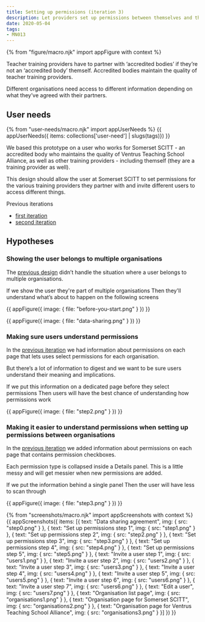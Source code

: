 ```yaml
---
title: Setting up permissions (iteration 3)
description: Let providers set up permissions between themselves and their partner organisations
date: 2020-05-04
tags:
- MN013
---
```


{% from "figure/macro.njk" import appFigure with context %}

Teacher training providers have to partner with ‘accredited bodies’ if they’re not an ‘accredited body’ themself. Accredited bodies maintain the quality of teacher training providers.

Different organisations need access to different information depending on what they’ve agreed with their partners.

## User needs

{% from "user-needs/macro.njk" import appUserNeeds %}
{{ appUserNeeds({ items: collections['user-need'] | slugs(tags)}) }}

We based this prototype on a user who works for Somerset SCITT - an accredited body who maintains the quality of Ventrus Teaching School Alliance, as well as other training providers - including themself (they are a training provider as well).

This design should allow the user at Somerset SCITT to set permissions for the various training providers they partner with and invite different users to access different things.

Previous iterations
* [first iteration](/manage-teacher-training-applications/setting-up-permissions)
* [second iteration](/manage-teacher-training-applications/setting-up-permissions-iteration-2)

## Hypotheses

### Showing the user belongs to multiple organisations

The [previous design](/manage-teacher-training-applications/setting-up-permissions-iteration-2) didn’t handle the situation where a user belongs to multiple organisations.

If we show the user they're part of multiple organisations
Then they'll understand what’s about to happen on the following screens

{{ appFigure({
  image: {
    file: "before-you-start.png"
  }
}) }}

{{ appFigure({
  image: {
    file: "data-sharing.png"
  }
}) }}

### Making sure users understand permissions

In the [previous iteration](/manage-teacher-training-applications/setting-up-permissions-iteration-2) we had information about permissions on each page that lets uses select permissions for each organisation.

But there’s a lot of information to digest and we want to be sure users understand their meaning and implications.

If we put this information on a dedicated page before they select permissions
Then users will have the best chance of understanding how permissions work

{{ appFigure({
  image: {
    file: "step2.png"
  }
}) }}

### Making it easier to understand permissions when setting up permissions between organisations

In the [previous iteration](/manage-teacher-training-applications/setting-up-permissions-iteration-2) we added information about permissions on each page that contains permission checkboxes.

Each permission type is collapsed inside a Details panel. This is a little messy and will get messier when new permissions are added.

If we put the information behind a single panel
Then the user will have less to scan through

{{ appFigure({
  image: {
    file: "step3.png"
  }
}) }}

{% from "screenshots/macro.njk" import appScreenshots with context %}
{{ appScreenshots({
  items: [{
    text: "Data sharing agreement",
    img: {
      src: "step0.png"
    }
  }, {
    text: "Set up permissions step 1",
    img: {
      src: "step1.png"
    }
  }, {
    text: "Set up permissions step 2",
    img: {
      src: "step2.png"
    }
  }, {
    text: "Set up permissions step 3",
    img: {
      src: "step3.png"
    }
  }, {
    text: "Set up permissions step 4",
    img: {
      src: "step4.png"
    }
  }, {
    text: "Set up permissions step 5",
    img: {
      src: "step5.png"
    }
  }, {
    text: "Invite a user step 1",
    img: {
      src: "users1.png"
    }
  }, {
    text: "Invite a user step 2",
    img: {
      src: "users2.png"
    }
  }, {
    text: "Invite a user step 3",
    img: {
      src: "users3.png"
    }
  }, {
    text: "Invite a user step 4",
    img: {
      src: "users4.png"
    }
  }, {
    text: "Invite a user step 5",
    img: {
      src: "users5.png"
    }
  }, {
    text: "Invite a user step 6",
    img: {
      src: "users6.png"
    }
  }, {
    text: "Invite a user step 7",
    img: {
      src: "users6.png"
    }
  }, {
    text: "Edit a user",
    img: {
      src: "users7.png"
    }
  }, {
    text: "Organisation list page",
    img: {
      src: "organisations1.png"
    }
  }, {
    text: "Organisation page for Somerset SCITT",
    img: {
      src: "organisations2.png"
    }
  }, {
    text: "Organisation page for Ventrus Teaching School Alliance",
    img: {
      src: "organisations3.png"
    }
  }]
}) }}

